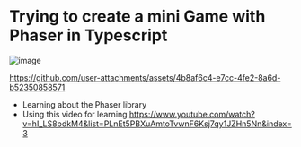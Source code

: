 # Trying to create a mini Game with Phaser in Typescript 
![image](https://github.com/user-attachments/assets/544afaef-d775-4991-99be-a8aceb3d61db)





https://github.com/user-attachments/assets/4b8af6c4-e7cc-4fe2-8a6d-b52350858571








- Learning about the Phaser library
- Using this video for learning https://www.youtube.com/watch?v=hI_LS8bdkM4&list=PLnEt5PBXuAmtoTvwnF6Ksj7qy1JZHn5Nn&index=3
